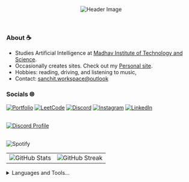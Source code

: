 <header align="left">
  
![Header Image](https://i.kwin.in/r/Sanchit-codes(1).png)

</header>

<section> 
  
### About ☕
- Studies Artificial Intelligence at [Madhav Institute of Technology and Science](https://mitsgwl.ac.in/).
- Occasionally creates sites. Check out my [Personal site](https://sanchit.kwin.in).
- Hobbies: reading, driving, and listening to music,
- Contact: [sanchit.workspace@outlook](mailto:sanchit.workspace@outlook.com)
</section>

<section>

### Socials 🌐

[![Portfolio](https://img.shields.io/badge/Portfolio-%23000000.svg?style=for-the-badge&logo=react&logoColor=#FF7139)](https://sanchit.kwin.in) 
[![LeetCode](https://img.shields.io/badge/LeetCode-000000?style=for-the-badge&logo=LeetCode&logoColor=#d16c06)](https://leetcode.com/u/sanchit-codes/) 
[![Discord](https://img.shields.io/badge/Discord-%237289DA.svg?style=for-the-badge&logo=discord&logoColor=#FF7139)](https://discord.com/users/730615970074329142) 
[![Instagram](https://img.shields.io/badge/Instagram-%23E4405F.svg?style=for-the-badge&logo=Instagram&logoColor=#FF7139)](https://instagram.com/this.sanchit) 
[![LinkedIn](https://img.shields.io/badge/LinkedIn-%230077B5.svg?style=for-the-badge&logo=linkedin&logoColor=#FF7139)](https://linkedin.com/in/sanchit-jain-2754502a4) 

</section>

<br />

<a href="https://discord.com/users/730615970074329142">
  <img align="middle" src="https://discord.c99.nl/widget/theme-4/730615970074329142.png" alt="Discord Profile">
</a>

<br>
<br />

![Spotify](https://spotify-readme-gilt.vercel.app/?theme=dark&scan=true&eq_color=bf91f3)

<table>
<tr>
  <td>
    <img src="http://github-profile-summary-cards.vercel.app/api/cards/profile-details?username=Sanchit-codes&theme=tokyonight" alt="GitHub Stats" title="GitHub Stats"/>  
  </td>
  <td>
    <img src="https://github-readme-streak-stats-amber-beta.vercel.app?user=Sanchit-codes&theme=catppuccin-mocha&hide_border=true" alt="GitHub Streak" title="GitHub Streak"/> 
  </td>
</tr>
</table>

<details>
  <summary>Languages and Tools...</summary>
  <br>

  ![C++](https://img.shields.io/badge/c++-%2300599C.svg?style=for-the-badge&logo=c%2B%2B&logoColor=white) 
  ![JavaScript](https://img.shields.io/badge/javascript-%23323330.svg?style=for-the-badge&logo=javascript&logoColor=%23F7DF1E) 
  ![Java](https://img.shields.io/badge/java-%23ED8B00.svg?style=for-the-badge&logo=openjdk&logoColor=white) 
  ![PHP](https://img.shields.io/badge/php-%23777BB4.svg?style=for-the-badge&logo=php&logoColor=white) 
  ![AWS](https://img.shields.io/badge/AWS-%23FF9900.svg?style=for-the-badge&logo=amazon-aws&logoColor=white) 
  ![Cloudflare](https://img.shields.io/badge/Cloudflare-F38020?style=for-the-badge&logo=Cloudflare&logoColor=white) 
  ![Google Cloud](https://img.shields.io/badge/GoogleCloud-%234285F4.svg?style=for-the-badge&logo=google-cloud&logoColor=white) 
  ![Vercel](https://img.shields.io/badge/vercel-%23000000.svg?style=for-the-badge&logo=vercel&logoColor=white) 
  ![Vultr](https://img.shields.io/badge/Vultr-007BFC.svg?style=for-the-badge&logo=vultr) 
  ![Firebase](https://img.shields.io/badge/firebase-%23039BE5.svg?style=for-the-badge&logo=firebase) 
  ![JWT](https://img.shields.io/badge/JWT-black?style=for-the-badge&logo=JSON%20web%20tokens) 
  ![NPM](https://img.shields.io/badge/NPM-%23CB3837.svg?style=for-the-badge&logo=npm&logoColor=white) 
  ![Next JS](https://img.shields.io/badge/Next-black?style=for-the-badge&logo=next.js&logoColor=white) 
  ![NodeJS](https://img.shields.io/badge/node.js-6DA55F?style=for-the-badge&logo=node.js&logoColor=white) 
  ![Nodemon](https://img.shields.io/badge/NODEMON-%23323330.svg?style=for-the-badge&logo=nodemon&logoColor=%BBDEAD) 
  ![Nuxt JS](https://img.shields.io/badge/Nuxt-002E3B?style=for-the-badge&logo=nuxt.js&logoColor=#00DC82) 
  ![OpenCV](https://img.shields.io/badge/opencv-%23white.svg?style=for-the-badge&logo=opencv&logoColor=white) 
  ![PNPM](https://img.shields.io/badge/pnpm-%234a4a4a.svg?style=for-the-badge&logo=pnpm&logoColor=f69220) 
  ![React](https://img.shields.io/badge/react-%2320232a.svg?style=for-the-badge&logo=react&logoColor=%2361DAFB) 
  ![React Native](https://img.shields.io/badge/react_native-%2320232a.svg?style=for-the-badge&logo=react&logoColor=%2361DAFB) 
  ![React Router](https://img.shields.io/badge/React_Router-CA4245?style=for-the-badge&logo=react-router&logoColor=white) 
  ![Redux](https://img.shields.io/badge/redux-%23593d88.svg?style=for-the-badge&logo=redux&logoColor=white) 
  ![SASS](https://img.shields.io/badge/SASS-hotpink.svg?style=for-the-badge&logo=SASS&logoColor=white) 
  ![Vite](https://img.shields.io/badge/vite-%23646CFF.svg?style=for-the-badge&logo=vite&logoColor=white) 
  ![WordPress](https://img.shields.io/badge/WordPress-%23117AC9.svg?style=for-the-badge&logo=WordPress&logoColor=white) 
  ![Yarn](https://img.shields.io/badge/yarn-%232C8EBB.svg?style=for-the-badge&logo=yarn&logoColor=white) 
  ![Apache](https://img.shields.io/badge/apache-%23D42029.svg?style=for-the-badge&logo=apache&logoColor=white) 
  ![Nginx](https://img.shields.io/badge/nginx-%23009639.svg?style=for-the-badge&logo=nginx&logoColor=white) 
  ![MongoDB](https://img.shields.io/badge/MongoDB-%234ea94b.svg?style=for-the-badge&logo=mongodb&logoColor=white) 
  ![MySQL](https://img.shields.io/badge/mysql-4479A1.svg?style=for-the-badge&logo=mysql&logoColor=white) 
  ![Sequelize](https://img.shields.io/badge/Sequelize-52B0E7?style=for-the-badge&logo=Sequelize&logoColor=white) 
  ![Prisma](https://img.shields.io/badge/Prisma-3982CE?style=for-the-badge&logo=Prisma&logoColor=white) 
  ![SQLite](https://img.shields.io/badge/sqlite-%2307405e.svg?style=for-the-badge&logo=sqlite&logoColor=white) 
  ![Postgres](https://img.shields.io/badge/postgres-%23316192.svg?style=for-the-badge&logo=postgresql&logoColor=white) 
  ![Git](https://img.shields.io/badge/git-%23F05033.svg?style=for-the-badge&logo=git&logoColor=white) 
  ![GitHub](https://img.shields.io/badge/github-%23121011.svg?style=for-the-badge&logo=github&logoColor=white) 
  ![GitLab](https://img.shields.io/badge/gitlab-%23181717.svg?style=for-the-badge&logo=gitlab&logoColor=white)
</details>
